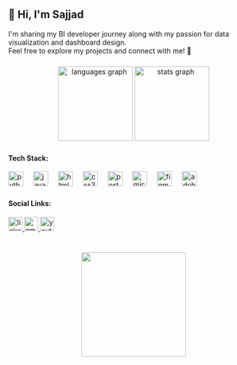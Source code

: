 <h2 align="left">👋 Hi, I'm Sajjad</h2>

<p align="left">I'm sharing my BI developer journey along with my passion for data visualization and dashboard design.<br>Feel free to explore my projects and connect with me! 🚀</p>



###

<div align="center">
  <img src="https://github-readme-stats.vercel.app/api/top-langs?username=Dashboard-Design&locale=en&hide_title=false&layout=compact&card_width=320&langs_count=6&theme=vue&hide_border=false" height="150" alt="languages graph"  />
  <img src="https://github-readme-stats.vercel.app/api?username=Dashboard-Design&hide_title=false&hide_rank=false&show_icons=true&include_all_commits=true&count_private=true&disable_animations=false&theme=vue&locale=en&hide_border=false" height="150" alt="stats graph"  />
</div>



###

<div align="left">
  <h4 align="left">Tech Stack: </h4>
  <img src="https://cdn.jsdelivr.net/gh/devicons/devicon/icons/python/python-original.svg" height="30" alt="python logo"  />
  <img width="12" />
  <img src="https://cdn.jsdelivr.net/gh/devicons/devicon/icons/javascript/javascript-original.svg" height="30" alt="javascript logo"  />
  <img width="12" />
  <img src="https://cdn.jsdelivr.net/gh/devicons/devicon/icons/html5/html5-original.svg" height="30" alt="html5 logo"  />
  <img width="12" />
  <img src="https://cdn.jsdelivr.net/gh/devicons/devicon/icons/css3/css3-original.svg" height="30" alt="css3 logo"  />
  <img width="12" />
  <img src="https://cdn.jsdelivr.net/gh/devicons/devicon/icons/postgresql/postgresql-original.svg" height="30" alt="postgresql logo"  />
  <img width="12" />
  <img src="https://cdn.jsdelivr.net/gh/devicons/devicon/icons/microsoftsqlserver/microsoftsqlserver-plain.svg" height="30" alt="microsoftsqlserver logo"  />
  <img width="12" />
  <img src="https://skillicons.dev/icons?i=figma" height="30" alt="figma logo"  />
  <img width="12" />
  <img src="https://skillicons.dev/icons?i=ai" height="30" alt="adobeillustrator logo"  />
</div>

###


<div align="left">
  <h4 align="left">Social Links: </h4>
  <a href="https://www.linkedin.com/in/sajjadahmadi/" target="_blank">
    <img src="https://img.shields.io/static/v1?message=LinkedIn&logo=linkedin&label=&color=0077B5&logoColor=white&labelColor=&style=for-the-badge" height="28" alt="linkedin logo"  />
  </a>
  <a href="malito:sajadahmadi727@gmail.com" target="_blank">
    <img src="https://img.shields.io/static/v1?message=Gmail&logo=gmail&label=&color=D14836&logoColor=white&labelColor=&style=for-the-badge" height="28" alt="gmail logo"  />
  </a>
  <a href="https://www.youtube.com/@BI_plus_plus" target="_blank">
    <img src="https://img.shields.io/static/v1?message=Youtube&logo=youtube&label=&color=FF0000&logoColor=white&labelColor=&style=for-the-badge" height="28" alt="youtube logo"  />
  </a>
</div>

<br clear="both">

###


<div align="center">
  <img height="210" src="https://media4.giphy.com/media/v1.Y2lkPTc5MGI3NjExeTNpYjkxcHJqY21xbm5ta2ducG5iZWFvaHprcnJhZW9lbnBoOWtvMCZlcD12MV9pbnRlcm5hbF9naWZfYnlfaWQmY3Q9Zw/Dh5q0sShxgp13DwrvG/giphy.gif"  />
</div>

###


<br clear="both">

